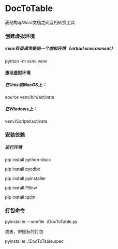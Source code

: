 # DocToTable
表结构与Word文档之间互相转换工具

### 创建虚拟环境
##### venv目录通常是指一个虚拟环境（virtual environment）
python -m venv venv

#### 激活虚拟环境
##### 在Unix或MacOS上：
source venv/bin/activate
##### 在Windows上：
venv\Scripts\activate


### 安装依赖
##### 运行环境
pip install python-docx

pip install pyodbc

pip install pyinstaller

pip install Pillow

pip install tqdm


### 打包命令
pyinstaller --onefile .\DocToTable.py

或者，带图标的打包

pyinstaller .\DocToTable.spec
